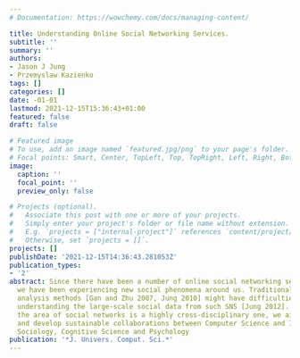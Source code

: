 ```yaml
---
# Documentation: https://wowchemy.com/docs/managing-content/

title: Understanding Online Social Networking Services.
subtitle: ''
summary: ''
authors:
- Jason J Jung
- Przemyslaw Kazienko
tags: []
categories: []
date: -01-01
lastmod: 2021-12-15T15:36:43+01:00
featured: false
draft: false

# Featured image
# To use, add an image named `featured.jpg/png` to your page's folder.
# Focal points: Smart, Center, TopLeft, Top, TopRight, Left, Right, BottomLeft, Bottom, BottomRight.
image:
  caption: ''
  focal_point: ''
  preview_only: false

# Projects (optional).
#   Associate this post with one or more of your projects.
#   Simply enter your project's folder or file name without extension.
#   E.g. `projects = ["internal-project"]` references `content/project/deep-learning/index.md`.
#   Otherwise, set `projects = []`.
projects: []
publishDate: '2021-12-15T14:36:43.281053Z'
publication_types:
- '2'
abstract: Since there have been a number of online social networking services (SNS),
  we have been experiencing new social phenomena around us. Traditional social network
  analysis methods [Gan and Zhu 2007, Jung 2010] might have difficulties efficiently
  understanding the large-scale social data from such SNS [Jung 2012]. Moreover, as
  the area of social networks is a highly cross-disciplinary one, we aim to foster
  and develop sustainable collaborations between Computer Science and Informatics,
  Sociology, Cognitive Science and Psychology
publication: '*J. Univers. Comput. Sci.*'
---
```

